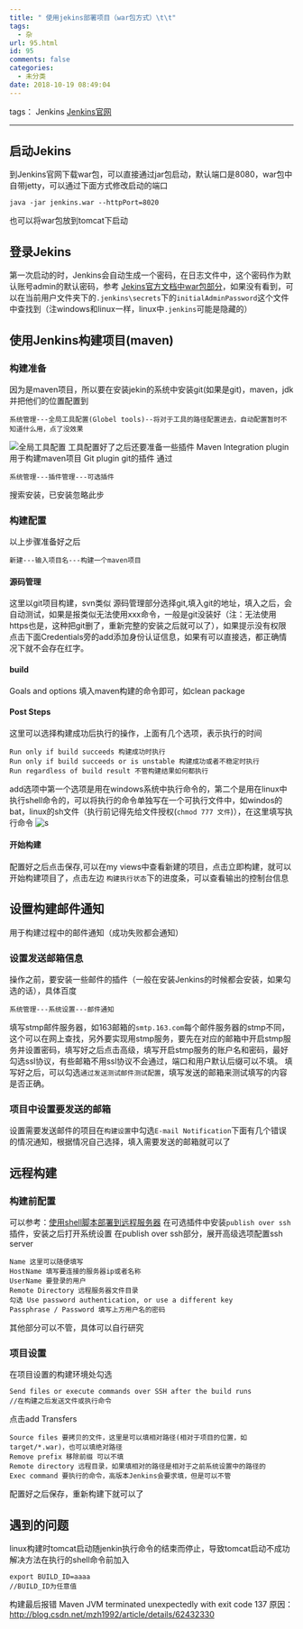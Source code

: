 ```yaml
---
title: " 使用jekins部署项目（war包方式）\t\t"
tags:
  - 杂
url: 95.html
id: 95
comments: false
categories:
  - 未分类
date: 2018-10-19 08:49:04
---
```


tags： Jenkins [Jenkins官网](https://jenkins.io/)

* * *

启动Jekins
--------

到Jenkins官网下载war包，可以直接通过jar包启动，默认端口是8080，war包中自带jetty，可以通过下面方式修改启动的端口

    java -jar jenkins.war --httpPort=8020
    

也可以将war包放到tomcat下启动

登录Jekins
--------

第一次启动的时，Jenkins会自动生成一个密码，在日志文件中，这个密码作为默认账号admin的默认密码，参考 [Jekins官方文档中war包部分](https://jenkins.io/doc/book/installing/)，如果没有看到，可以在当前用户文件夹下的`.jenkins\secrets`下的`initialAdminPassword`这个文件中查找到（注windows和linux一样，linux中`.jenkins`可能是隐藏的）

使用Jenkins构建项目(maven)
--------------------

### 构建准备

因为是maven项目，所以要在安装jekin的系统中安装git(如果是git)，maven，jdk并把他们的位置配置到

    系统管理---全局工具配置(Globel tools)--将对于工具的路径配置进去，自动配置暂时不知道什么用，点了没效果
    

![全局工具配置](http://imageu.oss-cn-shenzhen.aliyuncs.com/jenkins/%E5%85%A8%E5%B1%80%E5%B7%A5%E5%85%B7%E9%85%8D%E7%BD%AE.png) 工具配置好了之后还要准备一些插件 Maven Integration plugin 用于构建maven项目 Git plugin git的插件 通过

    系统管理---插件管理---可选插件
    

搜索安装，已安装忽略此步

### 构建配置

以上步骤准备好之后

    新建---输入项目名---构建一个maven项目
    

#### 源码管理

这里以git项目构建，svn类似 源码管理部分选择git,填入git的地址，填入之后，会自动测试，如果是报类似无法使用xxx命令，一般是git没装好（注：无法使用https也是，这种把git删了，重新完整的安装之后就可以了），如果提示没有权限 点击下面Credentials旁的add添加身份认证信息，如果有可以直接选，都正确情况下就不会存在红字。

#### build

Goals and options 填入maven构建的命令即可，如clean package

#### Post Steps

这里可以选择构建成功后执行的操作，上面有几个选项，表示执行的时间

    Run only if build succeeds 构建成功时执行
    Run only if build succeeds or is unstable 构建成功或者不稳定时执行
    Run regardless of build result 不管构建结果如何都执行
    

add选项中第一个选项是用在windows系统中执行命令的，第二个是用在linux中执行shell命令的，可以将执行的命令单独写在一个可执行文件中，如windos的bat，linux的sh文件（执行前记得先给文件授权(`chmod 777 文件`)），在这里填写执行命令 ![s](http://imageu.oss-cn-shenzhen.aliyuncs.com/jenkins/postSteps.png)

#### 开始构建

配置好之后点击保存,可以在my views中查看新建的项目，点击立即构建，就可以开始构建项目了，点击左边 `构建执行状态`下的进度条，可以查看输出的控制台信息

设置构建邮件通知
--------

用于构建过程中的邮件通知（成功失败都会通知）

### 设置发送邮箱信息

操作之前，要安装一些邮件的插件（一般在安装Jenkins的时候都会安装，如果勾选的话），具体百度

    系统管理---系统设置---邮件通知
    

填写stmp邮件服务器，如163邮箱的`smtp.163.com`每个邮件服务器的stmp不同，这个可以在网上查找，另外要实现用stmp服务，要先在对应的邮箱中开启stmp服务并设置密码，填写好之后点击高级，填写开启stmp服务的账户名和密码，最好勾选ssl协议，有些邮箱不用ssl协议不会通过，端口和用户默认后缀可以不填。 填写好之后，可以勾选`通过发送测试邮件测试配置`，填写发送的邮箱来测试填写的内容是否正确。

### 项目中设置要发送的邮箱

设置需要发送邮件的项目在`构建设置`中勾选`E-mail Notification`下面有几个错误的情况通知，根据情况自己选择，填入需要发送的邮箱就可以了

远程构建
----

### 构建前配置

可以参考：[使用shell脚本部署到远程服务器](http://blog.csdn.net/russ44/article/details/51694074) 在可选插件中安装`publish over ssh`插件，安装之后打开系统设置 在publish over ssh部分，展开高级选项配置ssh server

    Name 这里可以随便填写
    HostName 填写要连接的服务器ip或者名称
    UserName 要登录的用户
    Remote Directory 远程服务器文件目录
    勾选 Use password authentication, or use a different key
    Passphrase / Password 填写上方用户名的密码
    

其他部分可以不管，具体可以自行研究

### 项目设置

在项目设置的构建环境处勾选

    Send files or execute commands over SSH after the build runs
    //在构建之后发送文件或执行命令
    

点击add Transfers

    Source files 要拷贝的文件，这里是可以填相对路径(相对于项目的位置，如target/*.war)，也可以填绝对路径
    Remove prefix 移除前缀 可以不填
    Remote directory 远程目录，如果填相对的路径是相对于之前系统设置中的路径的
    Exec command 要执行的命令，高版本Jenkins会要求填，但是可以不管
    

配置好之后保存，重新构建下就可以了

遇到的问题
-----

linux构建时tomcat启动随jenkin执行命令的结束而停止，导致tomcat启动不成功解决方法在执行的shell命令前加入

    export BUILD_ID=aaaa
    //BUILD_ID为任意值
    

构建最后报错 Maven JVM terminated unexpectedly with exit code 137 原因：http://blog.csdn.net/mzh1992/article/details/62432330